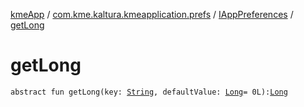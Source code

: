 [kmeApp](../../index.md) / [com.kme.kaltura.kmeapplication.prefs](../index.md) / [IAppPreferences](index.md) / [getLong](./get-long.md)

# getLong

`abstract fun getLong(key: `[`String`](https://kotlinlang.org/api/latest/jvm/stdlib/kotlin/-string/index.html)`, defaultValue: `[`Long`](https://kotlinlang.org/api/latest/jvm/stdlib/kotlin/-long/index.html)` = 0L): `[`Long`](https://kotlinlang.org/api/latest/jvm/stdlib/kotlin/-long/index.html)